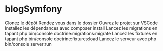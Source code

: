 # blogSymfony

Clonez le dépôt
Rendez vous dans le dossier
Ouvrez le projet sur VSCode
Installez les dépendances avec composer install
Lancez les migrations en tapant php bin/console doctrine:migrations:migrate
Lancez les fixtures en tapant php bin/console doctrine:fixtures:load
Lancez le serveur avec php bin/console server:run
